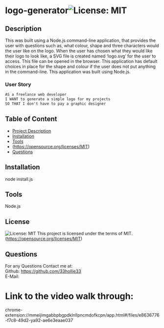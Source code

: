 # logo-generator![License: MIT](https://img.shields.io/badge/License-MIT-yellow.svg)
  ## Description
  This was built using a Node.js command-line application, that provides the user with questions such as, what colour, shape and three characters would the user like on the logo. When the user has chosen what they would like their logo to look like, a SVG file is created named ‘logo.svg’ for the user to access. This file can be opened in the browser. This application has default choices in place for the shape and colour if the user does not put anything in the command-line. This application was built using Node.js. 

  ### User Story

```md
AS a freelance web developer
I WANT to generate a simple logo for my projects
SO THAT I don't have to pay a graphic designer
```

  ## Table of Content
  - [Project Description](#Description)
  - [Installation](#Installation)
  - [Tools](#Tools)
  - (https://opensource.org/licenses/MIT)
  - [Questions](#Questions)

  ## Installation
  node install.js

  ## Tools
  Node.js

  ## License 
  ![License: MIT](https://img.shields.io/badge/License-MIT-yellow.svg)
This project is licensed under the terms of MIT.  (https://opensource.org/licenses/MIT)

  ## Questions
  For any Questions Contact me at: <br />
  Github: https://github.com/33hollie33 <br />
  E-Mail: 

# Link to the video walk through:
chrome-extension://mmeijimgabbpbgpdklnllpncmdofkcpn/app.html#/files/e8636776-f7c8-49d2-ya92-ae6e3eaae037